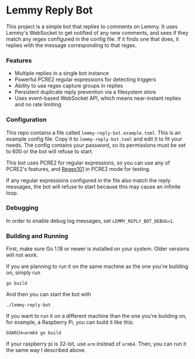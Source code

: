 # Lemmy Reply Bot

This project is a simple bot that replies to comments on Lemmy. It uses Lemmy's WebSocket to get notified of any new comments, and sees if they match any regex configured in the config file. If it finds one that does, it replies with the message corresponding to that regex.

### Features

- Multiple replies in a single bot instance
- Powerful PCRE2 regular expressions for detecting triggers
- Ability to use regex capture groups in replies
- Persistent duplicate reply prevention via a filesystem store
- Uses event-based WebSocket API, which means near-instant replies and no rate limiting

### Configuration

This repo contains a file called `lemmy-reply-bot.example.toml`. This is an example config file. Copy it to `lemmy-reply-bot.toml` and edit it to fit your needs. The config contains your password, so its permissions must be set to 600 or the bot will refuse to start.

This bot uses PCRE2 for regular expressions, so you can use any of PCRE2's features, and [Regex101](https://regex101.com/) in PCRE2 mode for testing.

If any regular expressions configured in the file also match the reply messages, the bot will refuse to start because this may cause an infinite loop.

### Debugging

In order to enable debug log messages, set `LEMMY_REPLY_BOT_DEBUG=1`.

### Building and Running

First, make sure Go 1.18 or newer is installed on your system. Older versions will not work.

If you are planning to run it on the same machine as the one you're building on, simply run 

```
go build
```

And then you can start the bot with

```
./lemmy-reply-bot
```

If you want to run it on a different machine than the one you're building on, for example, a Raspberry Pi, you can build it like this:

```
GOARCH=arm64 go build
```

If your raspberry pi is 32-bit, use `arm` instead of `arm64`. Then, you can run it the same way I described above.